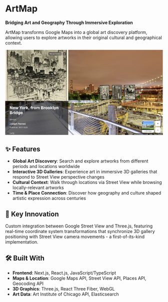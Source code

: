 # ArtMap

**Bridging Art and Geography Through Immersive Exploration**

ArtMap transforms Google Maps into a global art discovery platform, allowing users to explore artworks in their original cultural and geographical context.

[![ArtMap Demo](./public/demo_images/thumbnail.png)](https://youtu.be/jVAWWYqREA8)

## ✨ Features

* **Global Art Discovery**: Search and explore artworks from different periods and locations worldwide
* **Interactive 3D Galleries**: Experience art in immersive 3D galleries that respond to Street View perspective changes
* **Cultural Context**: Walk through locations via Street View while browsing locally-relevant artworks
* **Time & Place Connection**: Discover how geography and culture shaped artistic expression across centuries

## 🚀 Key Innovation

Custom integration between Google Street View and Three.js, featuring real-time coordinate system transformations that synchronize 3D gallery positioning with Street View camera movements - a first-of-its-kind implementation.

## 🛠️ Built With

* **Frontend**: Next.js, React.js, JavaScript/TypeScript
* **Maps & Location**: Google Maps API, Street View API, Places API, Geocoding API
* **3D Graphics**: Three.js, React Three Fiber, WebGL
* **Art Data**: Art Institute of Chicago API, Elasticsearch
